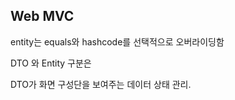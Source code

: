 ## Web MVC

entity는 equals와 hashcode를 선택적으로 오버라이딩함



DTO 와 Entity 구분은

DTO가 화면 구성단을 보여주는 데이터 상태 관리.